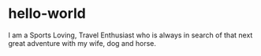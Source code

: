 # hello-world
I am a Sports Loving, Travel Enthusiast who is always in search of that next great adventure with my wife, dog and horse.
